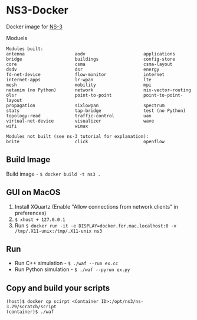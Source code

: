 # NS3-Docker

Docker image for [NS-3](https://www.nsnam.org)

Moduels
```
Modules built:
antenna                   aodv                      applications
bridge                    buildings                 config-store
core                      csma                      csma-layout
dsdv                      dsr                       energy
fd-net-device             flow-monitor              internet
internet-apps             lr-wpan                   lte
mesh                      mobility                  mpi
netanim (no Python)       network                   nix-vector-routing
olsr                      point-to-point            point-to-point-layout
propagation               sixlowpan                 spectrum
stats                     tap-bridge                test (no Python)
topology-read             traffic-control           uan
virtual-net-device        visualizer                wave
wifi                      wimax

Modules not built (see ns-3 tutorial for explanation):
brite                     click                     openflow
```

## Build Image

Build image - `$ docker build -t ns3 .`

## GUI on MacOS

1. Install XQuartz (Enable "Allow connections from network clients" in preferences)
2. `$ xhost + 127.0.0.1`
3. Run `$ docker run -it -e DISPLAY=docker.for.mac.localhost:0 -v /tmp/.X11-unix:/tmp/.X11-unix ns3`

## Run

* Run C++ simulation - `$ ./waf --run ex.cc`
* Run Python simulation - `$ ./waf --pyrun ex.py`

## Copy and build your scripts

```
(host)$ docker cp scirpt <Container ID>:/opt/ns3/ns-3.29/scratch/script
(container)$ ./waf
```

